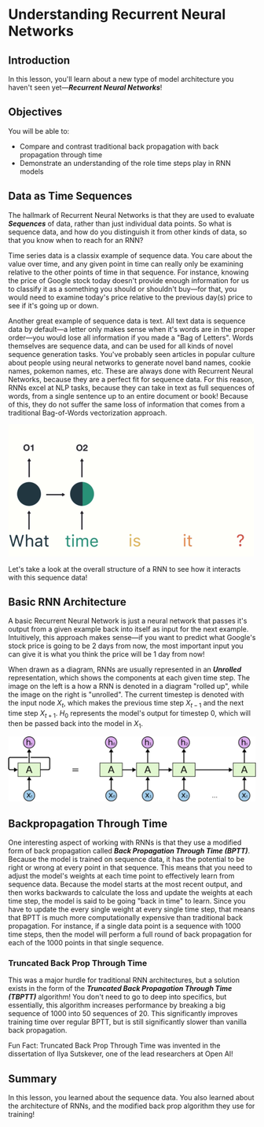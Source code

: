 
# Understanding Recurrent Neural Networks

## Introduction

In this lesson, you'll learn about a new type of model architecture you haven't seen yet&mdash;**_Recurrent Neural Networks_**!

## Objectives

You will be able to:

* Compare and contrast traditional back propagation with back propagation through time
* Demonstrate an understanding of the role time steps play in RNN models

## Data as Time Sequences

The hallmark of Recurrent Neural Networks is that they are used to evaluate **_Sequences_** of data, rather than just individual data points. So what is sequence data, and how do you distinguish it from other kinds of data, so that you know when to reach for an RNN? 

Time series data is a classix example of sequence data. You care about the value over time, and any given point in time can really only be examining relative to the other points of time in  that sequence. For instance, knowing the price of Google stock today doesn't provide enough information for us to classify it as a something you should or shouldn't buy&mdash;for that, you would need to examine today's price relative to the previous day(s) price to see if it's going up or down. 

Another great example of sequence data is text. All text data is sequence data by default&mdash;a letter only makes sense when it's words are in the proper order&mdash;you would lose all information if you made a "Bag of Letters". Words themselves are sequence data, and can be used for all kinds of novel sequence generation tasks. You've probably seen articles in popular culture about people using neural networks to generate novel band names, cookie names, pokemon names, etc. These are always done with Recurrent Neural Networks, because they are a perfect fit for sequence data. For this reason, RNNs excel at NLP tasks, because they can take in text as full sequences of words, from a single sentence up to an entire document or book! Because of this, they do not suffer the same loss of information that comes from a traditional Bag-of-Words vectorization approach. 

<img src='images/unrolled.gif'>

Let's take a look at the overall structure of a RNN to see how it interacts with this sequence data!

## Basic RNN Architecture

A basic Recurrent Neural Network is just a neural network that passes it's output from a given example back into itself as input for the next example. Intuitively, this approach makes sense&mdash;if you want to predict what Google's stock price is going to be 2 days from now, the most important input you can give it is what you think the price will be 1 day from now!

When drawn as a diagram, RNNs are usually represented in an **_Unrolled_** representation, which shows the components at each given time step. The image on the left is a how a RNN is denoted in a diagram "rolled up", while the image on the right is "unrolled". The current timestep is denoted with the input node $X_t$, which makes the previous time step $X_{t-1}$ and the next time step $X_{t+1}$.  $H_0$ represents the model's output for timestep 0, which will then be passed back into the model in $X_1$. 

<img src='images/RNN-unrolled.png'>



## Backpropagation Through Time

One interesting aspect of working with RNNs is that they use a modified form of back propagation called **_Back Propagation Through Time (BPTT)_**. Because the model is trained on sequence data, it has the potential to be right or wrong at every point in that sequence. This means that you need to adjust the model's weights at each time point to effectively learn from sequence data. Because the model starts at the most recent output, and then works backwards to calculate the loss and update the weights at each time step, the model is said to be going "back in time" to learn.  Since you have to update the every single weight at every single time step, that means that BPTT is much more computationally expensive than traditional back propagation. For instance, if a single data point is a sequence with 1000 time steps, then the model will perform a full round of back propagation for each of the 1000 points in that single sequence. 

### Truncated Back Prop Through Time

This was a major hurdle for traditional RNN architectures, but a solution exists in the form of the **_Truncated Back Propagation Through Time (TBPTT)_** algorithm! You don't need to go to deep into specifics, but essentially, this algorithm increases performance by breaking a big sequence of 1000 into 50 sequences of 20. This significantly improves training time over regular BPTT, but is still significantly slower than vanilla back propagation. 

Fun Fact: Truncated Back Prop Through Time was invented in the dissertation of Ilya Sutskever, one of the lead researchers at Open AI!



## Summary

In this lesson, you learned about the sequence data. You also learned about the architecture of RNNs, and the modified back prop algorithm they use for training!
